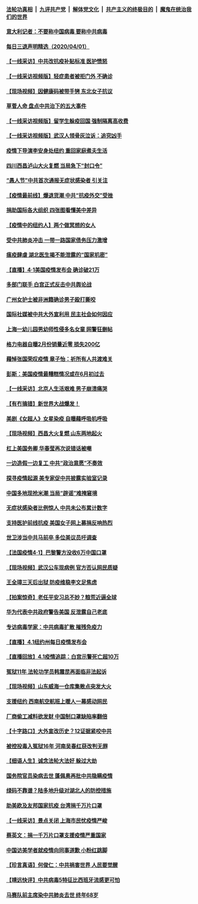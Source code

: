 ####  [法轮功真相](../../../../basic/blob/master/README.md?t=04021201) &nbsp;|&nbsp; [九评共产党](../../../../9ping.md/blob/master/README.md?t=04021201) &nbsp;|&nbsp; [解体党文化](../../../../jtdwh.md/blob/master/README.md?t=04021201)  &nbsp;|&nbsp; [共产主义的终极目的](../../../../gczydzjmd.md/blob/master/README.md?t=04021201) &nbsp;|&nbsp; [魔鬼在统治我们的世界](../../../../mgztzwmdsj.md/blob/master/README.md?t=04021201) 

#### [意大利记者：不要称中国病毒 要称中共病毒](../pages/nsc413/n11996335.md?t=04021201) 

#### [每日三退声明精选（2020/04/01）](../pages/nsc413/n11996860.md?t=04021201) 

#### [【一线采访】中共改抗疫补贴标准 医护愤怒](../pages/nsc413/n11996152.md?t=04021201) 

#### [【一线采访视频版】轻症患者被拒门外 不确诊](../pages/nsc413/n11996021.md?t=04021201) 

#### [【现场视频】因健康码被带手铐 东北女子抗议](../pages/nsc413/n11996572.md?t=04021201) 

#### [草菅人命 盘点中共治下的五大事件](../pages/nsc413/n11996244.md?t=04021201) 

#### [【一线采访视频版】留学生躲疫回国 强制隔离高收费](../pages/nsc413/n11995872.md?t=04021201) 

#### [【一线采访视频版】武汉人领骨灰泣诉：追究凶手](../pages/nsc413/n11996080.md?t=04021201) 

#### [疫情下导演李安身处纽约 重回家庭煮夫生活](../pages/nsc413/n11996094.md?t=04021201) 

#### [四川西昌泸山大火复燃 当局急下“封口令”](../pages/nsc413/n11996402.md?t=04021201) 

#### [“愚人节”中共首次通报无症状感染者 引关注](../pages/nsc413/n11995921.md?t=04021201) 

#### [【疫情最前线】爆退货潮 中共“抗疫外交”受挫](../pages/nsc413/n11996518.md?t=04021201) 

#### [捐助国际各大组织 四张图看懂美中差异](../pages/nsc413/n11996177.md?t=04021201) 

#### [【疫情中的纽约人】两个做冥想的女人](../pages/nsc413/n11995980.md?t=04021201) 

#### [受中共肺炎冲击 一带一路国家债务压力激增](../pages/nsc413/n11996256.md?t=04021201) 

#### [瘟疫肆虐 湖北医生揭不能泄露的“国家机密”](../pages/nsc413/n11992282.md?t=04021201) 

#### [【直播】4·1美国疫情发布会 确诊破21万](../pages/nsc413/n11996100.md?t=04021201) 

#### [多部门联手 白宫正式反击中共舆论战](../pages/nsc413/n11996230.md?t=04021201) 

#### [广州女护士被非洲籍确诊男子殴打撕咬](../pages/nsc413/n11996121.md?t=04021201) 

#### [国际社媒被中共大外宣利用 民主社会如何因应](../pages/nsc413/n11996061.md?t=04021201) 

#### [上海一幼儿园男幼师性侵多名女童 网警狂删帖](../pages/nsc413/n11995864.md?t=04021201) 

#### [格力电器自曝2月份销量近零 损失200亿](../pages/nsc413/n11996089.md?t=04021201) 

#### [藉悼张国荣叹疫情 章子怡：祈所有人共渡难关](../pages/nsc413/n11995835.md?t=04021201) 

#### [彭斯：美国疫情最糟糕情况或在6月初过去](../pages/nsc413/n11995999.md?t=04021201) 

#### [【一线采访】北京人生活艰难 男子崩溃痛哭](../pages/nsc413/n11995724.md?t=04021201) 

#### [【有冇搞错】新世界大战爆发！](../pages/nsc413/n11996002.md?t=04021201) 

#### [美剧《女超人》女星染疫 自曝藉呼吸机呼吸](../pages/nsc413/n11995498.md?t=04021201) 

#### [【现场视频】西昌大火复燃 山东两地起火](../pages/nsc413/n11995855.md?t=04021201) 

#### [杠上美国务卿 华春莹再次说错话被嘲](../pages/nsc413/n11995429.md?t=04021201) 

#### [一边造假一边复工 中共“政治意愿”不奏效](../pages/nsc413/n11995492.md?t=04021201) 

#### [探寻疫情起源 美专家促中共披露实验室记录](../pages/nsc413/n11995589.md?t=04021201) 

#### [中国多地现抢米潮 当局“辟谣”难掩窘境](../pages/nsc413/n11995606.md?t=04021201) 

#### [无症状感染者比例惊人 中共未公布累计数字](../pages/nsc413/n11995452.md?t=04021201) 

#### [支持医护前线抗疫 美国女子网上募捐反响热烈](../pages/nsc413/n11995262.md?t=04021201) 

#### [世卫涉当中共马前卒 多位美议员吁调查](../pages/nsc413/n11995407.md?t=04021201) 

#### [【法国疫情4·1】巴黎警方没收6万中国口罩](../pages/nsc413/n11995165.md?t=04021201) 

#### [【现场视频】武汉公车现病例 官方否认网民质疑](../pages/nsc413/n11994947.md?t=04021201) 

#### [王全璋三天后出狱 防疫维稳李文足焦虑](../pages/nsc413/n11994951.md?t=04021201) 

#### [【拍案惊奇】老任平安习总不妙？粮荒近逼全球](../pages/nsc413/n11993872.md?t=04021201) 

#### [华为代表中共政府警告美国 反泄露自己老底](../pages/nsc413/n11995316.md?t=04021201) 

#### [专访病毒学家：中共病毒扩散 摧残免疫力](../pages/nsc413/n11995153.md?t=04021201) 

#### [【直播】4.1纽约州每日疫情发布会](../pages/nsc413/n11995327.md?t=04021201) 


#### [【直播回放】4.1疫情追踪：白宫示警死亡超10万](../pages/nsc413/n11994898.md?t=04021201) 

#### [冤狱11年 法轮功学员韩震昆再面临非法起诉](../pages/nsc413/n11992325.md?t=04021201) 

#### [【现场视频】山东威海一仓库集散点突发大火](../pages/nsc413/n11994825.md?t=04021201) 

#### [支援纽约 西南航空航班上暖人一幕感动网民](../pages/nsc413/n11994831.md?t=04021201) 

#### [厂商偷工减料欲发财 中国制口罩缺陷率翻倍](../pages/nsc413/n11994798.md?t=04021201) 

#### [【十字路口】大外宣改历史？12证据紧咬中共](../pages/nsc413/n11993612.md?t=04021201) 

#### [被控投毒入冤狱16年 河南吴春红获改判无罪](../pages/nsc413/n11994627.md?t=04021201) 

#### [【细语人生】诚念法轮大法好 躲过大劫](../pages/nsc413/n11992930.md?t=04021201) 

#### [国务院官员染病去世 蓬佩奥再批中共隐瞒疫情](../pages/nsc413/n11994594.md?t=04021201) 

#### [绿码不靠谱？陆多地升级对湖北人的防控措施](../pages/nsc413/n11994526.md?t=04021201) 

#### [助美欧及友邦国家抗疫 台湾捐千万片口罩](../pages/nsc413/n11994605.md?t=04021201) 

#### [【一线采访】景点关闭 上海市民忧疫情严峻](../pages/nsc413/n11994556.md?t=04021201) 

#### [蔡英文：捐一千万片口罩支援疫情严重国家](../pages/nsc413/n11993676.md?t=04021201) 

#### [中国访美学者就疫情向同事道歉 小粉红跳脚](../pages/nsc413/n11993892.md?t=04021201) 

#### [【珍言真语】何俊仁：中共祸害世界 人民要觉醒](../pages/nsc413/n11994171.md?t=04021201) 

#### [【靖远快评】中共病毒5特征比西班牙流感更可怕](../pages/nsc413/n11993750.md?t=04021201) 

#### [马赛队前主席染中共肺炎去世 终年68岁](../pages/nsc413/n11993881.md?t=04021201) 

